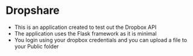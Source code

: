 # Dropshare
- This is an application created to test out the Dropbox API
- The application uses the Flask framework as it is minimal
- You login using your dropbox credentials and you can upload a file to your Public folder